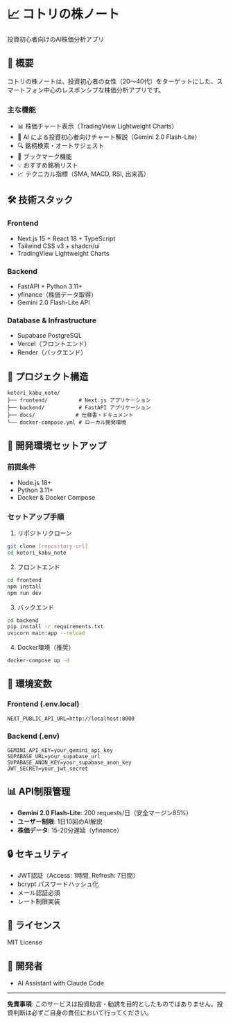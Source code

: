 # 📈 コトリの株ノート

投資初心者向けのAI株価分析アプリ

## 🌟 概要

コトリの株ノートは、投資初心者の女性（20〜40代）をターゲットにした、スマートフォン中心のレスポンシブな株価分析アプリです。

### 主な機能
- 📊 株価チャート表示（TradingView Lightweight Charts）
- 🤖 AI による投資初心者向けチャート解説（Gemini 2.0 Flash-Lite）
- 🔍 銘柄検索・オートサジェスト
- 🔖 ブックマーク機能
- 💡 おすすめ銘柄リスト
- 📈 テクニカル指標（SMA, MACD, RSI, 出来高）

## 🛠️ 技術スタック

### Frontend
- Next.js 15 + React 18 + TypeScript
- Tailwind CSS v3 + shadcn/ui
- TradingView Lightweight Charts

### Backend
- FastAPI + Python 3.11+
- yfinance（株価データ取得）
- Gemini 2.0 Flash-Lite API

### Database & Infrastructure
- Supabase PostgreSQL
- Vercel（フロントエンド）
- Render（バックエンド）

## 📁 プロジェクト構造

```
kotori_kabu_note/
├── frontend/          # Next.js アプリケーション
├── backend/           # FastAPI アプリケーション
├── docs/             # 仕様書・ドキュメント
└── docker-compose.yml # ローカル開発環境
```

## 🚀 開発環境セットアップ

### 前提条件
- Node.js 18+
- Python 3.11+
- Docker & Docker Compose

### セットアップ手順

1. リポジトリクローン
```bash
git clone [repository-url]
cd kotori_kabu_note
```

2. フロントエンド
```bash
cd frontend
npm install
npm run dev
```

3. バックエンド
```bash
cd backend
pip install -r requirements.txt
uvicorn main:app --reload
```

4. Docker環境（推奨）
```bash
docker-compose up -d
```

## 🔑 環境変数

### Frontend (.env.local)
```
NEXT_PUBLIC_API_URL=http://localhost:8000
```

### Backend (.env)
```
GEMINI_API_KEY=your_gemini_api_key
SUPABASE_URL=your_supabase_url
SUPABASE_ANON_KEY=your_supabase_anon_key
JWT_SECRET=your_jwt_secret
```

## 📊 API制限管理

- **Gemini 2.0 Flash-Lite**: 200 requests/日（安全マージン85%）
- **ユーザー制限**: 1日10回のAI解説
- **株価データ**: 15-20分遅延（yfinance）

## 🔒 セキュリティ

- JWT認証（Access: 1時間, Refresh: 7日間）
- bcrypt パスワードハッシュ化
- メール認証必須
- レート制限実装

## 📝 ライセンス

MIT License

## 👥 開発者

- AI Assistant with Claude Code

---

**免責事項**: このサービスは投資助言・勧誘を目的としたものではありません。投資判断は必ずご自身の責任において行ってください。